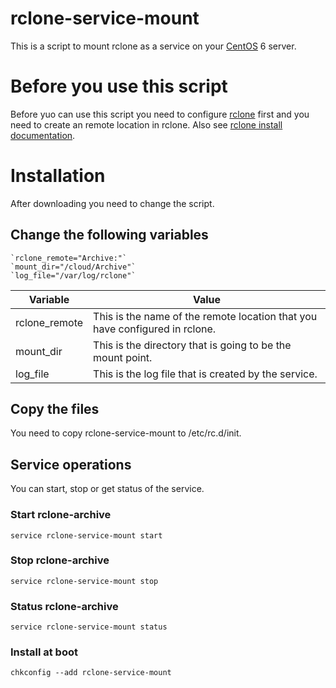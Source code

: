 # rclone-service-mount
This is a script to mount rclone as a service on your [CentOS](https://www.centos.org/) 6 server.

# Before you use this script
Before yuo can use this script you need to configure [rclone](https://rclone.org) first and you need to create an remote location in rclone. Also see [rclone install documentation](https://rclone.org/install/).
# Installation
After downloading you need to change the script. 

## Change the following variables 

    `rclone_remote="Archive:"`
    `mount_dir="/cloud/Archive"`
    `log_file="/var/log/rclone"`

Variable      | Value
------------- | -----
rclone_remote | This is the name of the remote location that you have configured in rclone.
mount_dir     | This is the directory that is going to be the mount point.
log_file      | This is the log file that is created by the service.


## Copy the files
You need to copy rclone-service-mount to /etc/rc.d/init.

## Service operations
You can start, stop or get status of the service.

### Start rclone-archive
    service rclone-service-mount start

### Stop rclone-archive
    service rclone-service-mount stop

### Status rclone-archive
    service rclone-service-mount status

### Install at boot
    chkconfig --add rclone-service-mount


